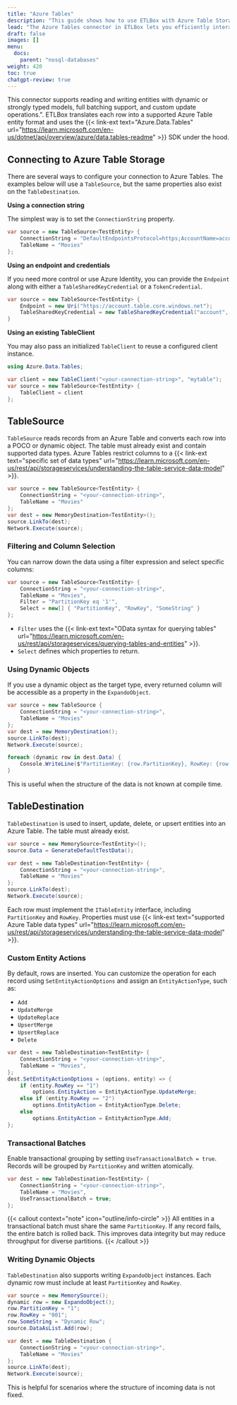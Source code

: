 ```yaml
---
title: "Azure Tables"
description: "This guide shows how to use ETLBox with Azure Table Storage. You'll learn how to configure connections, read data into your dataflows, and write updates using various bulk operations. The connector supports both strongly typed entities and dynamic objects, and can be used with or without transactional batching."
lead: "The Azure Tables connector in ETLBox lets you efficiently interact with Azure Table Storage — a easy-to-use and highly scalable NoSQL key-value store. Designed for structured but flexible data, Azure Tables are ideal for storing large volumes of semi-structured data."
draft: false
images: []
menu:
  docs:
    parent: "nosql-databases"
weight: 420
toc: true
chatgpt-review: true
---
```


This connector supports reading and writing entities with dynamic or strongly typed models, full batching support, and custom update operations.". ETLBox translates each row into a supported Azure Table entity format and uses the {{< link-ext text="Azure.Data.Tables" url="https://learn.microsoft.com/en-us/dotnet/api/overview/azure/data.tables-readme" >}} SDK under the hood.

## Connecting to Azure Table Storage

There are several ways to configure your connection to Azure Tables. The examples below will use a `TableSource`, but the same properties also exist on the `TableDestination`.

**Using a connection string**

The simplest way is to set the `ConnectionString` property.

```csharp
var source = new TableSource<TestEntity> {
    ConnectionString = "DefaultEndpointsProtocol=https;AccountName=account;AccountKey=key;EndpointSuffix=core.windows.net";
    TableName = "Movies"
};
```

**Using an endpoint and credentials**

If you need more control or use Azure Identity, you can provide the `Endpoint` along with either a `TableSharedKeyCredential` or a `TokenCredential`.

```csharp
var source = new TableSource<TestEntity> {
    Endpoint = new Uri("https://account.table.core.windows.net");
    TableSharedKeyCredential = new TableSharedKeyCredential("account", "key");
}
```

**Using an existing TableClient**

You may also pass an initialized `TableClient` to reuse a configured client instance.

```csharp
using Azure.Data.Tables;

var client = new TableClient("<your-connection-string>", "mytable");
var source = new TableSource<TestEntity> {
    TableClient = client
};
```

## TableSource

`TableSource` reads records from an Azure Table and converts each row into a POCO or dynamic object. The table must already exist and contain supported data types. Azure Tables restrict columns to a {{< link-ext text="specific set of data types" url="https://learn.microsoft.com/en-us/rest/api/storageservices/understanding-the-table-service-data-model" >}}.

```csharp
var source = new TableSource<TestEntity> {
    ConnectionString = "<your-connection-string>",
    TableName = "Movies"
};
var dest = new MemoryDestination<TestEntity>();
source.LinkTo(dest);
Network.Execute(source);
```

### Filtering and Column Selection

You can narrow down the data using a filter expression and select specific columns:

```csharp
var source = new TableSource<TestEntity> {
    ConnectionString = "<your-connection-string>",
    TableName = "Movies",
    Filter = "PartitionKey eq '1'",
    Select = new[] { "PartitionKey", "RowKey", "SomeString" }
};
```

- `Filter` uses the {{< link-ext text="OData syntax for querying tables" url="https://learn.microsoft.com/en-us/rest/api/storageservices/querying-tables-and-entities" >}}.
- `Select` defines which properties to return.

### Using Dynamic Objects

If you use a dynamic object as the target type, every returned column will be accessible as a property in the `ExpandoObject`.

```csharp
var source = new TableSource {
    ConnectionString = "<your-connection-string>",
    TableName = "Movies"
};
var dest = new MemoryDestination();
source.LinkTo(dest);
Network.Execute(source);

foreach (dynamic row in dest.Data) {
    Console.WriteLine($"PartitionKey: {row.PartitionKey}, RowKey: {row.RowKey}, SomeString: {row.SomeString}");
}
```

This is useful when the structure of the data is not known at compile time.

## TableDestination

`TableDestination` is used to insert, update, delete, or upsert entities into an Azure Table. The table must already exist.

```csharp
var source = new MemorySource<TestEntity>();
source.Data = GenerateDefaultTestData();

var dest = new TableDestination<TestEntity> {
    ConnectionString = "<your-connection-string>",
    TableName = "Movies"
};
source.LinkTo(dest);
Network.Execute(source);
```

Each row must implement the `ITableEntity` interface, including `PartitionKey` and `RowKey`. Properties must use {{< link-ext text="supported Azure Table data types" url="https://learn.microsoft.com/en-us/rest/api/storageservices/understanding-the-table-service-data-model" >}}.

### Custom Entity Actions

By default, rows are inserted. You can customize the operation for each record using `SetEntityActionOptions` and assign an `EntityActionType`, such as:

- `Add`
- `UpdateMerge`
- `UpdateReplace`
- `UpsertMerge`
- `UpsertReplace`
- `Delete`

```csharp
var dest = new TableDestination<TestEntity> {
    ConnectionString = "<your-connection-string>",
    TableName = "Movies",
};
dest.SetEntityActionOptions = (options, entity) => {
    if (entity.RowKey == "1")
        options.EntityAction = EntityActionType.UpdateMerge;
    else if (entity.RowKey == "2")
        options.EntityAction = EntityActionType.Delete;
    else
        options.EntityAction = EntityActionType.Add;
};
```

### Transactional Batches

Enable transactional grouping by setting `UseTransactionalBatch = true`. Records will be grouped by `PartitionKey` and written atomically.

```csharp
var dest = new TableDestination<TestEntity> {
    ConnectionString = "<your-connection-string>",
    TableName = "Movies",
    UseTransactionalBatch = true;
};
```

{{< callout context="note" icon="outline/info-circle" >}}
All entities in a transactional batch must share the same `PartitionKey`. If any record fails, the entire batch is rolled back. This improves data integrity but may reduce throughput for diverse partitions.
{{< /callout >}}

### Writing Dynamic Objects

`TableDestination` also supports writing `ExpandoObject` instances. Each dynamic row must include at least `PartitionKey` and `RowKey`.

```csharp
var source = new MemorySource();
dynamic row = new ExpandoObject();
row.PartitionKey = "1";
row.RowKey = "001";
row.SomeString = "Dynamic Row";
source.DataAsList.Add(row);

var dest = new TableDestination {
    ConnectionString = "<your-connection-string>",
    TableName = "Movies"
};
source.LinkTo(dest);
Network.Execute(source);
```

This is helpful for scenarios where the structure of incoming data is not fixed.

